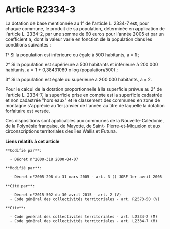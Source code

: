 # Article R2334-3

La dotation de base mentionnée au 1° de l'article L. 2334-7 est, pour chaque commune, le produit de sa population, déterminée
en application de l'article L. 2334-2, par une somme de 60 euros pour l'année 2005 et par un coefficient a, dont la valeur
varie en fonction de la population dans les conditions suivantes :

1° Si la population est inférieure ou égale à 500 habitants, a = 1 ;

2° Si la population est supérieure à 500 habitants et inférieure à 200 000 habitants, a = 1 + 0,38431089 x log
(population/500) ;

3° Si la population est égale ou supérieure à 200 000 habitants, a = 2.

Pour le calcul de la dotation proportionnelle à la superficie prévue au 2° de l'article L. 2334-7, la superficie prise en
compte est la superficie cadastrée et non cadastrée "hors eaux" et le classement des communes en zone de montagne s'apprécie
au 1er janvier de l'année au titre de laquelle la dotation forfaitaire est versée.

Ces dispositions sont applicables aux communes de la Nouvelle-Calédonie, de la Polynésie française, de Mayotte, de Saint-
Pierre-et-Miquelon et aux circonscriptions territoriales des îles Wallis et Futuna.

**Liens relatifs à cet article**

	**Codifié par**:

	  - Décret n°2000-318 2000-04-07

	**Modifié par**:

	  - Décret n°2005-298 du 31 mars 2005 - art. 3 () JORF 1er avril 2005

	**Cité par**:

	  - Décret n°2015-502 du 30 avril 2015 - art. 2 (V)
	  - Code général des collectivités territoriales - art. R2573-50 (V)

	**Cite**:

	  - Code général des collectivités territoriales - art. L2334-2 (M)
	  - Code général des collectivités territoriales - art. L2334-7 (M)
